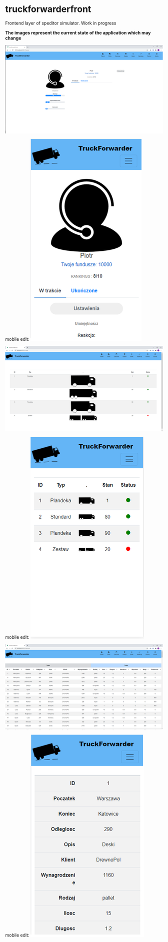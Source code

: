 # truckforwarderfront

Frontend layer of speditor simulator.
Work in progress

<b>The images represent the current state of the application which may change</b>


![alt text](https://github.com/stp94/truckforwarderfront/blob/working_on_navbar/tfimages/1.png)

mobile edit:
![alt text](https://github.com/stp94/truckforwarderfront/blob/working_on_navbar/tfimages/1m.png)


![alt text](https://github.com/stp94/truckforwarderfront/blob/working_on_navbar/tfimages/2.png)

mobile edit:
![alt text](https://github.com/stp94/truckforwarderfront/blob/working_on_navbar/tfimages/2m.png)


![alt text](https://github.com/stp94/truckforwarderfront/blob/working_on_navbar/tfimages/3.png)

mobile edit:
![alt text](https://github.com/stp94/truckforwarderfront/blob/working_on_navbar/tfimages/3m.png)
